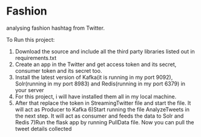 # Fashion
analysing fashion hashtag from Twitter.

To Run this project:

1) Download the source and include all the third party libraries listed out in requirements.txt
2) Create an app in the Twitter and get access token and its secret, consumer token and its secret too.
3) Install the latest version of Kafka(it is running in my port 9092), Solr(running in my port 8983) and Redis(running in my port 6379) in your server
4) For this project, i will have installed them all in my local machine. 
5) After that replace the token in StreamingTwitter file and start the file. It will act as Producer to Kafka
6)Start running the file AnalyzeTweets in the next step. It will act as consumer and feeds the data to Solr and Redis
7)Run the flask app by running PullData file. Now you can pull the tweet details collected

